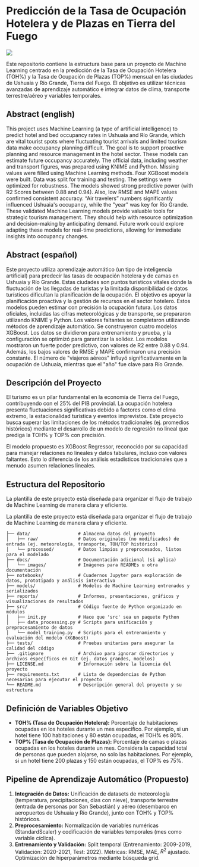 # Predicción de la Tasa de Ocupación Hotelera y de Plazas en Tierra del Fuego

<a target="_blank" href="https://cookiecutter-data-science.drivendata.org/">
    <img src="https://img.shields.io/badge/CCDS-Project%20template-328F97?logo=cookiecutter" />
</a>

Este repositorio contiene la estructura base para un proyecto de Machine Learning centrado en la predicción de la Tasa de Ocupación Hotelera (TOH%) y la Tasa de Ocupación de Plazas (TOP%) mensual en las ciudades de Ushuaia y Río Grande, Tierra del Fuego. El objetivo es utilizar técnicas avanzadas de aprendizaje automático e integrar datos de clima, transporte terrestre/aéreo y variables temporales.

## Abstract (english)
This project uses Machine Learning (a type of artificial intelligence) to predict hotel and bed occupancy rates in Ushuaia and Río Grande, which are vital tourist spots where fluctuating tourist arrivals and limited tourism data make occupancy planning difficult. The goal is to support proactive planning and resource management in the hotel sector. These models can estimate future occupancy accurately. The official data, including weather and transport figures, was prepared using KNIME and Python. Missing values were filled using Machine Learning methods. Four XGBoost models were built. Data was split for training and testing. The settings were optimized for robustness. The models showed strong predictive power (with R2 Scores between 0.88 and 0.94). Also, low RMSE and MAPE values confirmed consistent accuracy. “Air travelers” numbers significantly influenced Ushuaia's occupancy, while the "year" was key for Río Grande. These validated Machine Learning models provide valuable tools for strategic tourism management. They should help with resource optimization and decision-making by anticipating demand. Future work could explore adapting these models for real-time predictions, allowing for immediate insights into occupancy changes.

## Abstract (español)
Este proyecto utiliza aprendizaje automático (un tipo de inteligencia artificial) para predecir las tasas de ocupación hotelera y de camas en Ushuaia y Río Grande. Estas ciudades son puntos turísticos vitales donde la fluctuación de las llegadas de turistas y la limitada disponibilidad de datos turísticos dificultan la planificación de la ocupación. El objetivo es apoyar la planificación proactiva y la gestión de recursos en el sector hotelero. Estos modelos pueden estimar con precisión la ocupación futura. Los datos oficiales, incluidas las cifras meteorológicas y de transporte, se prepararon utilizando KNIME y Python. Los valores faltantes se completaron utilizando métodos de aprendizaje automático. Se construyeron cuatro modelos XGBoost. Los datos se dividieron para entrenamiento y prueba, y la configuración se optimizó para garantizar la solidez. 
Los modelos mostraron un fuerte poder predictivo, con valores de R2 entre 0.88 y 0.94. Además, los bajos valores de RMSE y MAPE confirmaron una precisión constante. El número de "viajeros aéreos" influyó significativamente en la ocupación de Ushuaia, mientras que el "año" fue clave para Río Grande.

## Descripción del Proyecto

El turismo es un pilar fundamental en la economía de Tierra del Fuego, contribuyendo con el 25% del PIB provincial. La ocupación hotelera presenta fluctuaciones significativas debido a factores como el clima extremo, la estacionalidad turística y eventos imprevistos. Este proyecto busca superar las limitaciones de los métodos tradicionales (ej. promedios históricos) mediante el desarrollo de un modelo de regresión no lineal que prediga la TOH% y TOP% con precisión.

El modelo propuesto es XGBoost Regressor, reconocido por su capacidad para manejar relaciones no lineales y datos tabulares, incluso con valores faltantes. Esto lo diferencia de los análisis estadísticos tradicionales que a menudo asumen relaciones lineales.


## Estructura del Repositorio

La plantilla de este proyecto está diseñada para organizar el flujo de trabajo de Machine Learning de manera clara y eficiente.

La plantilla de este proyecto está diseñada para organizar el flujo de trabajo de Machine Learning de manera clara y eficiente.

`````
├── data/                  # Almacena datos del proyecto
│   ├── raw/               # Datos originales (no modificados) de entrada (ej. meteorología, transporte, TOH/TOP histórico)
│   └── processed/         # Datos limpios y preprocesados, listos para el modelado
├── docs/                  # Documentación adicional (si aplica)
│   └── images/            # Imágenes para READMEs u otra documentación
├── notebooks/             # Cuadernos Jupyter para exploración de datos, prototipado y análisis interactivo
├── models/                # Modelos de Machine Learning entrenados y serializados
├── reports/               # Informes, presentaciones, gráficos y visualizaciones de resultados
├── src/                   # Código fuente de Python organizado en módulos
│   ├── init.py            # Hace que 'src' sea un paquete Python
│   ├── data_processing.py # Scripts para unificación y preprocesamiento de datos
│   └── model_training.py  # Scripts para el entrenamiento y evaluación del modelo (XGBoost)
├── tests/                 # Pruebas unitarias para asegurar la calidad del código
├── .gitignore             # Archivo para ignorar directorios y archivos específicos en Git (ej. datos grandes, modelos)
├── LICENSE.md             # Información sobre la licencia del proyecto
├── requirements.txt       # Lista de dependencias de Python necesarias para ejecutar el proyecto
└── README.md              # Descripción general del proyecto y su estructura
`````

## Definición de Variables Objetivo

* **TOH% (Tasa de Ocupación Hotelera):** Porcentaje de habitaciones ocupadas en los hoteles durante un mes específico. Por ejemplo, si un hotel tiene 100 habitaciones y 80 están ocupadas, el TOH% es 80%.
* **TOP% (Tasa de Ocupación de Plazas):** Porcentaje de camas o plazas ocupadas en los hoteles durante un mes. Considera la capacidad total de personas que pueden alojarse, no solo las habitaciones. Por ejemplo, si un hotel tiene 200 plazas y 150 están ocupadas, el TOP% es 75%.

## Pipeline de Aprendizaje Automático (Propuesto)

1.  **Integración de Datos:** Unificación de datasets de meteorología (temperatura, precipitaciones, días con nieve), transporte terrestre (entrada de personas por San Sebastián) y aéreo (desembarco en aeropuertos de Ushuaia y Río Grande), junto con TOH% y TOP% históricos.
2.  **Preprocesamiento:** Normalización de variables numéricas (StandardScaler) y codificación de variables temporales (mes como variable cíclica).
3.  **Entrenamiento y Validación:** Split temporal (Entrenamiento: 2009-2019, Validación: 2020-2021, Test: 2022). Métricas: RMSE, MAE, $R^2$ ajustado. Optimización de hiperparámetros mediante búsqueda grid.
